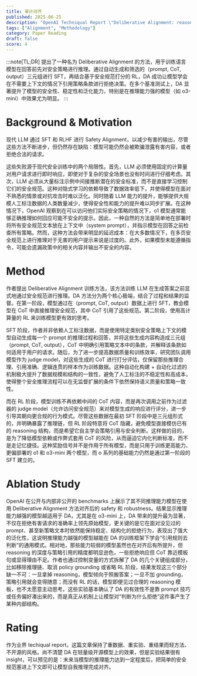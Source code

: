 ```yaml
---
title: 审计对齐
published: 2025-06-25
description: "OpenAI Techniqual Report \"Deliberative Alignment: reasoning enables safer language modles\""
tags: ["Alignment", "Methodology"]
category: Paper Reading
draft: false
score: 4
---
```


:::note[TL;DR]
提出了一种名为 Deliberative Alignment 的方法，用于训练语言模型在回答前先对安全策略进行推理。通过自动生成和筛选的（prompt, CoT, output）三元组进行 SFT，再结合基于安全规范打分的 RL，DA 成功让模型学会在不需要上下文的情况下引用策略条款进行拒绝决策。在多个基准测试上，DA 显著提升了模型的安全性、稳定性和泛化能力，特别是在推理能力强的模型（如 o3-mini）中效果尤为明显。
:::


# Background & Motivation

现代 LLM 通过 SFT 和 RLHF 进行 Safety Alignment，以减少有害的输出，尽管这些方法不断进步，但仍然存在缺陷：模型可能仍然会被欺骗泄露有害内容，或者拒绝合法的请求。

这些失败源于现代安全训练中的两个局限性。首先，LLM 必须使用固定的计算量对用户请求进行即时响应，即使对于复杂的安全场景也没有时间进行仔细考虑。其次，LLM 必须从大量标注示例中间接推断潜在的安全标准，而不是直接学习控制它们的安全规范。这种对隐式学习的依赖导致了数据效率低下，并使得模型在面对不熟悉的情景或对抗攻击时难以泛化。同时随着 LLM 能力的提升，能够提供大规模人工标注数据的人类数量减少，使得安全性和能力的提升难以同步扩展。在这种情况下，OpenAI 观察到在可以访问他们实际安全策略的情况下，o1 模型通常能够正确推理如何回应可能不安全的提示。因此，一种自然的方法是简单地在部署时将所有安全规范文本放在上下文中（system prompt），并指示模型在回答之前检查所有策略。然而，这种方法会带来明显的延迟成本：在大多数情况下，在多页安全规范上进行推理对于无害的用户提示来说是过度的。此外，如果模型未能遵循指令，可能会遗漏政策中的相关内容并输出不安全的内容。


# Method

作者提出 Deliberative Alignment 训练方法，该方法训练 LLM 在生成答案之前显式地通过安全规范进行推理。DA 方法分为两个核心极端，结合了过程和结果的监督。在第一阶段，模型通过在（prompt, CoT, output）数据上进行 SFT，教会模型在 CoT 中直接推理安全规范，其中 CoT 引用了这些规范。第二阶段，使用高计算量的 RL 来训练模型更有效的思考。

SFT 阶段，作者并非依赖人工标注数据，而是使用特定类别安全策略上下文的模型自动生成每一个 prompt 的推理过程和回答，并将这些生成内容构造成三元组（prompt, CoT, output），CoT 中明确引用策略文本中的条款，并解释该条款如何适用于用户的请求。随后，为了进一步提高数据质量和训练效率，研究团队调用模型作为 judge model，对这些生成的 CoT 进行打分评估，仅保留那些推理合理、引用准确、逻辑连贯的样本作为训练数据。这种自动化构建 + 自动化过滤的机制极大提升了数据规模和结构的一致性，避免了人工标注的不稳定性和高成本，使得整个安全推理流程可以在无监督扩展的条件下依然保持语义质量和策略一致性。

而在 RL 阶段，模型训练不再依赖中间的 CoT 内容，而是再次调用之前作为过滤器的 judge model（允许访问安全规范）来对模型生成的响应进行评分，进一步引导其朝向更合规的行为模式。尽管这些数据在最初 SFT 阶段中是三元组形式的，并明确暴露了推理链，但 RL 阶段特意将 CoT 隐藏，避免模型直接模仿已有的 reasoning 结构，而是希望它自主学会策略引用与安全判断。这样做的目的，是为了降低模型依赖或作弊式套用 CoT 的风险，从而逼迫它内化判断标准，而不是走记忆捷径。这种奖励信号并不是作用于所有模型，而是只用于训练更高能力、更偏部署的 o1 和 o3-mini 两个模型，而 o 系列的基础能力仍然是通过第一阶段的 SFT 建立的。


# Ablation Study

OpenAI 在公开与内部非公开的 benchmarks 上展示了其不同推理能力模型在使用 Deliberative Alignment 方法对齐后的 safety 和 robustness。结果显示推理能力越强的模型越适用于 DA，尤其是在 o3-mini 上，DA 带来的提升最为显著，不仅在拒绝有害请求的准确率上领先原始模型，更关键的是它在面对没见过的 prompt、甚至新策略文本时依然能保持稳定、结构化的拒绝行为，表现出了强大的泛化性，这说明推理能力越强的模型越能在 DA 的训练框架下学会“引用规则去判断”的通用模式。相对地，那些能力较弱的模型虽然也在对齐后有所提升，但 reasoning 的深度与策略引用的精度都明显逊色，一些拒绝响应但 CoT 靠近模板句或显得理由不足。作者也通过控制变量的方式拆解了 DA 的几个关键组成部分，比如移除推理链、取消 policy grounding 或省略 RL 阶段，结果发现这三个部分缺一不可：一旦拿掉 reasoning，模型倾向于照搬答案；一旦不加 grounding，策略引用就会变得随意；而没有 RL 的话，模型即便见过合理的 reasoning 模板，也不太愿意主动思考。这些实验基本确认了 DA 的有效性不是靠 prompt 技巧或任务偏好凑出来的，而是真正从机制上让模型对“判断为什么拒绝”这件事产生了某种内部结构。


# Rating

作为业界 techiqual report，这篇文章保持了重数据、重实验、重结果而轻方法、不开源的风格。尚不清楚 DA 在轻量级开源模型上的效果，但是实验结果很有 insight，可以预见的是：未来当模型的推理能力达到一定程度后，把简单的安全规范塞进上下文即可让模型自我推理完成对齐。
